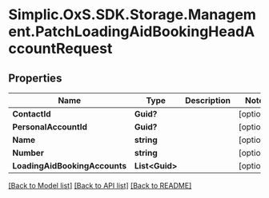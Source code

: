 # Simplic.OxS.SDK.Storage.Management.PatchLoadingAidBookingHeadAccountRequest

## Properties

Name | Type | Description | Notes
------------ | ------------- | ------------- | -------------
**ContactId** | **Guid?** |  | [optional] 
**PersonalAccountId** | **Guid?** |  | [optional] 
**Name** | **string** |  | [optional] 
**Number** | **string** |  | [optional] 
**LoadingAidBookingAccounts** | **List&lt;Guid&gt;** |  | [optional] 

[[Back to Model list]](../README.md#documentation-for-models) [[Back to API list]](../README.md#documentation-for-api-endpoints) [[Back to README]](../README.md)

